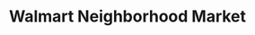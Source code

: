 ---
title: "Walmart Neighborhood Market"
url: /orlando/walmart-neighborhood-market/
shop: supermarket
---